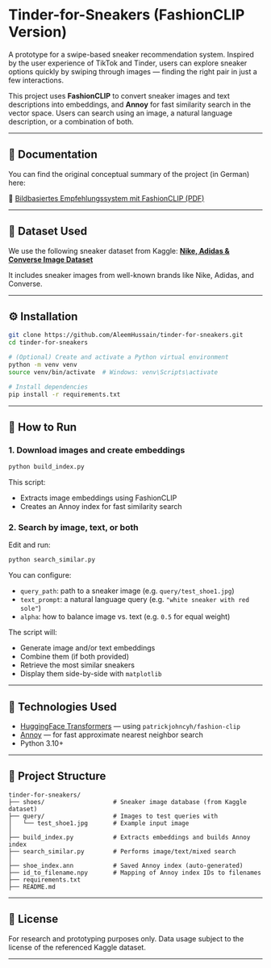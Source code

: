 # Tinder-for-Sneakers (FashionCLIP Version)

A prototype for a swipe-based sneaker recommendation system. Inspired by the user experience of TikTok and Tinder, users can explore sneaker options quickly by swiping through images — finding the right pair in just a few interactions.

This project uses **FashionCLIP** to convert sneaker images and text descriptions into embeddings, and **Annoy** for fast similarity search in the vector space. Users can search using an image, a natural language description, or a combination of both.

---

## 📄 Documentation

You can find the original conceptual summary of the project (in German) here:

📘 [Bildbasiertes Empfehlungssystem mit FashionCLIP (PDF)](Bildbasiertes_Empfehlungssystem_mit_FashionCLIP.pdf)

---

## 📁 Dataset Used

We use the following sneaker dataset from Kaggle:
**[Nike, Adidas & Converse Image Dataset](https://www.kaggle.com/datasets/die9origephit/nike-adidas-and-converse-imaged)**

It includes sneaker images from well-known brands like Nike, Adidas, and Converse.

---

## ⚙️ Installation

```bash
git clone https://github.com/AleemHussain/tinder-for-sneakers.git
cd tinder-for-sneakers
```

```bash
# (Optional) Create and activate a Python virtual environment
python -m venv venv
source venv/bin/activate  # Windows: venv\Scripts\activate
```

```bash
# Install dependencies
pip install -r requirements.txt
```

---

## 🚀 How to Run

### 1. Download images and create embeddings

```bash
python build_index.py
```

This script:

* Extracts image embeddings using FashionCLIP
* Creates an Annoy index for fast similarity search

### 2. Search by image, text, or both

Edit and run:

```bash
python search_similar.py
```

You can configure:

* `query_path`: path to a sneaker image (e.g. `query/test_shoe1.jpg`)
* `text_prompt`: a natural language query (e.g. `"white sneaker with red sole"`)
* `alpha`: how to balance image vs. text (e.g. `0.5` for equal weight)

The script will:

* Generate image and/or text embeddings
* Combine them (if both provided)
* Retrieve the most similar sneakers
* Display them side-by-side with `matplotlib`

---

## 🧠 Technologies Used

* [HuggingFace Transformers](https://huggingface.co) — using `patrickjohncyh/fashion-clip`
* [Annoy](https://github.com/spotify/annoy) — for fast approximate nearest neighbor search
* Python 3.10+

---

## 📂 Project Structure

```
tinder-for-sneakers/
├── shoes/                   # Sneaker image database (from Kaggle dataset)
├── query/                   # Images to test queries with
│   └── test_shoe1.jpg       # Example input image
│
├── build_index.py           # Extracts embeddings and builds Annoy index
├── search_similar.py        # Performs image/text/mixed search
│
├── shoe_index.ann           # Saved Annoy index (auto-generated)
├── id_to_filename.npy       # Mapping of Annoy index IDs to filenames
├── requirements.txt
├── README.md
```

---

## 📄 License

For research and prototyping purposes only.
Data usage subject to the license of the referenced Kaggle dataset.

---
